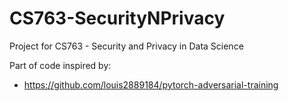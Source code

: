 # CS763-SecurityNPrivacy
Project for CS763 - Security and Privacy in Data Science

Part of code inspired by:
- https://github.com/louis2889184/pytorch-adversarial-training
